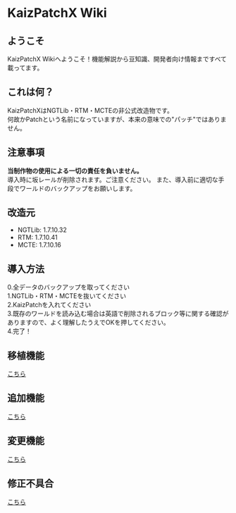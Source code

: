 # KaizPatchX Wiki
## ようこそ
KaizPatchX Wikiへようこそ！機能解説から豆知識、開発者向け情報まですべて載ってます。

## これは何？
KaizPatchXはNGTLib・RTM・MCTEの非公式改造物です。  
何故かPatchという名前になっていますが、本来の意味での"パッチ"ではありません。

## 注意事項
**当制作物の使用による一切の責任を負いません。**  
導入時に坂レールが削除されます。ご注意ください。 また、導入前に適切な手段でワールドのバックアップをお願いします。

## 改造元
- NGTLib: 1.7.10.32
- RTM: 1.7.10.41
- MCTE: 1.7.10.16

## 導入方法
0.全データのバックアップを取ってください  
1.NGTLib・RTM・MCTEを抜いてください  
2.KaizPatchを入れてください  
3.既存のワールドを読み込む場合は英語で削除されるブロック等に関する確認がありますので、よく理解したうえでOKを押してください。  
4.完了！  

## 移植機能
[こちら](Ported_Features.ja.md)

## 追加機能
[こちら](Added_Features.ja.md)

## 変更機能
[こちら](Changed_Features.ja.md)

## 修正不具合
[こちら](Fixed_Bugs.ja.md)